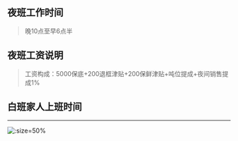 ## 夜班工作时间

> 晚10点至早6点半

## 夜班工资说明

> 工资构成：5000保底+200退框津贴+200保鲜津贴+吨位提成+夜间销售提成1%

## 白班家人上班时间

----

![](https://gitcode.net/GaloisField/WORKFLOWS4COMPANY/-/raw/master/resources/pic/common/其他家人上班时间.jpeg ':size=50%')
